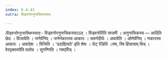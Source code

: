 ```yaml
---
index: 6.4.41
sutra: विड्वनोरनुनासिकस्यात्

---
```

_विड्वनोरनुनासिकस्यात्_ - विड्वनोरनुनासिकस्याऽऽत् । विड्वनोरिति सप्तमी । अनुनासिकस्य —  आदिति छेदः । विजावेति । जनेर्वनिप् । जनेर्नकारस्य आकारः । सवर्णदीर्घः । अवावेति । ओणेर्वनिप् । णकारस्य आकारः । अवादेशः । विजिति । 'उदाह्यियते' इति शेषः । रोट् रेडिति ।रुष, रिष हिंसायाम् विच् ।वेरपृक्तस्ये॑ति वलोपः । सुगण्णिति । गमएर्विच् । 